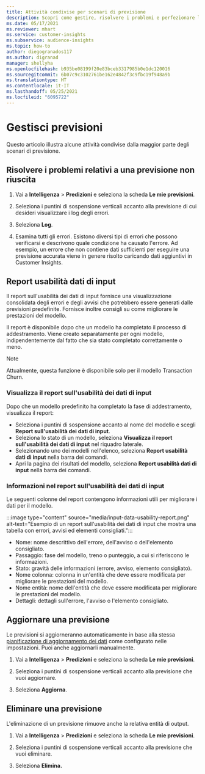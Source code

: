 ```yaml
---
title: Attività condivise per scenari di previsione
description: Scopri come gestire, risolvere i problemi e perfezionare le previsioni.
ms.date: 05/17/2021
ms.reviewer: mhart
ms.service: customer-insights
ms.subservice: audience-insights
ms.topic: how-to
author: diegogranados117
ms.author: digranad
manager: shellyha
ms.openlocfilehash: b935be08199f20e83bceb3317985b0e1dc120016
ms.sourcegitcommit: 6b07c9c3102761be162e4842f3c9fbc19f948a9b
ms.translationtype: HT
ms.contentlocale: it-IT
ms.lasthandoff: 05/25/2021
ms.locfileid: "6095722"
---
```

# <a name="manage-predictions"></a>Gestisci previsioni

Questo articolo illustra alcune attività condivise dalla maggior parte degli scenari di previsione.

## <a name="troubleshoot-a-failed-prediction"></a>Risolvere i problemi relativi a una previsione non riuscita

1. Vai a **Intelligenza** > **Predizioni** e seleziona la scheda **Le mie previsioni**.

1. Seleziona i puntini di sospensione verticali accanto alla previsione di cui desideri visualizzare i log degli errori.

1. Seleziona **Log**.

1. Esamina tutti gli errori. Esistono diversi tipi di errori che possono verificarsi e descrivono quale condizione ha causato l'errore. Ad esempio, un errore che non contiene dati sufficienti per eseguire una previsione accurata viene in genere risolto caricando dati aggiuntivi in Customer Insights.

## <a name="input-data-usability-report"></a>Report usabilità dati di input

Il report sull'usabilità dei dati di input fornisce una visualizzazione consolidata degli errori e degli avvisi che potrebbero essere generati dalle previsioni predefinite. Fornisce inoltre consigli su come migliorare le prestazioni del modello.

Il report è disponibile dopo che un modello ha completato il processo di addestramento. Viene creato separatamente per ogni modello, indipendentemente dal fatto che sia stato completato correttamente o meno.

> [!NOTE]
> Attualmente, questa funzione è disponibile solo per il modello Transaction Churn.

### <a name="view-the-input-data-usability-report"></a>Visualizza il report sull'usabilità dei dati di input

Dopo che un modello predefinito ha completato la fase di addestramento, visualizza il report:
- Seleziona i puntini di sospensione accanto al nome del modello e scegli **Report sull'usabilità dei dati di input**.
- Seleziona lo stato di un modello, seleziona **Visualizza il report sull'usabilità dei dati di input** nel riquadro laterale.
- Selezionando uno dei modelli nell'elenco, seleziona **Report usabilità dati di input** nella barra dei comandi.
- Apri la pagina dei risultati del modello, seleziona **Report usabilità dati di input** nella barra dei comandi.

### <a name="information-in-the-input-data-usability-report"></a>Informazioni nel report sull'usabilità dei dati di input

Le seguenti colonne del report contengono informazioni utili per migliorare i dati per il modello.

:::image type="content" source="media/input-data-usability-report.png" alt-text="Esempio di un report sull'usabilità dei dati di input che mostra una tabella con errori, avvisi ed elementi consigliati.":::

- Nome: nome descrittivo dell'errore, dell'avviso o dell'elemento consigliato.
- Passaggio: fase del modello, treno o punteggio, a cui si riferiscono le informazioni.
- Stato: gravità delle informazioni (errore, avviso, elemento consigliato).
- Nome colonna: colonna in un'entità che deve essere modificata per migliorare le prestazioni del modello.
- Nome entità: nome dell'entità che deve essere modificata per migliorare le prestazioni del modello.
- Dettagli: dettagli sull'errore, l'avviso o l'elemento consigliato.

## <a name="refresh-a-prediction"></a>Aggiornare una previsione

Le previsioni si aggiorneranno automaticamente in base alla stessa [pianificazione di aggiornamento dei dati](system.md#schedule-tab) come configurato nelle impostazioni. Puoi anche aggiornarli manualmente.

1. Vai a **Intelligenza** > **Predizioni** e seleziona la scheda **Le mie previsioni**.

1. Seleziona i puntini di sospensione verticali accanto alla previsione che vuoi aggiornare.

1. Seleziona **Aggiorna**.

## <a name="delete-a-prediction"></a>Eliminare una previsione

L'eliminazione di un previsione rimuove anche la relativa entità di output.

1. Vai a **Intelligenza** > **Predizioni** e seleziona la scheda **Le mie previsioni**.

1. Seleziona i puntini di sospensione verticali accanto alla previsione che vuoi eliminare.

1. Seleziona **Elimina.**
